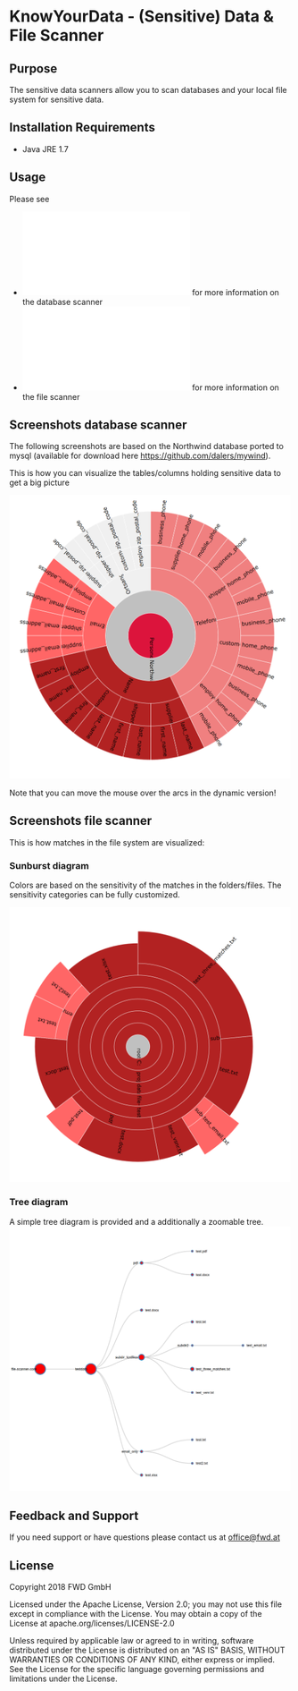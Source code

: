 
# KnowYourData - (Sensitive) Data & File Scanner 

## Purpose

The sensitive data scanners allow you to scan databases and your local file system for sensitive data.

## Installation Requirements
* Java JRE 1.7

## Usage
Please see 
* ![data-scanner-core](data-scanner-core/README.md) for more information on the database scanner
* ![file-scanner-core](file-scanner-core/README.md) for more information on the file scanner 

## Screenshots database scanner

The following screenshots are based on the Northwind database ported to mysql (available for download here https://github.com/dalers/mywind).

This is how you can visualize the tables/columns holding sensitive data to get a big picture

![Sunburst diagram](data-scanner-core/xdocs/sample_northwind/sunburst.png)

Note that you can move the mouse over the arcs in the dynamic version!

## Screenshots file scanner
This is how matches in the file system are visualized:

### Sunburst diagram
Colors are based on the sensitivity of the matches in the folders/files.
The sensitivity categories can be fully customized.

![Sunburst diagram](file-scanner-core/xdocs/sample_testdata/sunburst_with_text.png)

### Tree diagram
A simple tree diagram is provided and a additionally a zoomable tree.
![Tree diagram](file-scanner-core/xdocs/sample_testdata/tree_simple.png)

## Feedback and Support
If you need support or have questions please contact us at office@fwd.at

## License

Copyright 2018 FWD GmbH

Licensed under the Apache License, Version 2.0; you may not use this file except in compliance with the License. You may obtain a copy of the License at apache.org/licenses/LICENSE-2.0

Unless required by applicable law or agreed to in writing, software distributed under the License is distributed on an "AS IS" BASIS, WITHOUT WARRANTIES OR CONDITIONS OF ANY KIND, either express or implied. See the License for the specific language governing permissions and limitations under the License.

